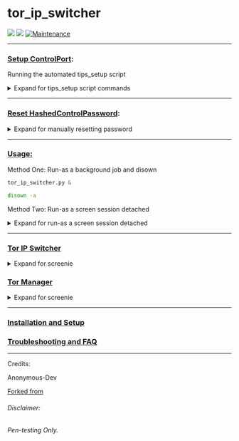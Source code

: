 

# tor_ip_switcher

![](https://img.shields.io/badge/tor__ip__switcher-python_2.7-blue.svg?style=flat-square) ![](https://img.shields.io/badge/dependencies-toriptables2_python--tk_tor-orange.svg?style=flat-square) [![Maintenance](https://img.shields.io/badge/Maintained%3F-yes-green.svg?style=flat-square)](https://github.com/ruped24/tor_ip_switcher/graphs/commit-activity)

---

### [Setup ControlPort](https://drive.google.com/open?id=16YmyR4qVzEFOUSDhbPIeX-nzOPoKMszH):

Running the automated tips_setup script
<details><summary>Expand for tips_setup script commands</summary>
<br>
  
```bash
tips_setup.py <your_new_password>
```

```python
sudo python tips_setup.py "password"
```

</details>

***

### [Reset HashedControlPassword](https://drive.google.com/open?id=0B79r4wTVj-CZbFNIM0lGTVRjbU0):
<details><summary>Expand for manually resetting password</summary>
<br>

Edit with sed editor: `/etc/tor/torrc`

1. Remove the comment "#" from the line with  [#ControlPort 9051](https://github.com/torproject/tor/blob/ac44e70ffc047941d196596dd651019c054b7faf/src/config/torrc.sample.in#L57)

 ```bash
sudo sed -i '/ControlPort /s/^#//' /etc/tor/torrc
```
2. Remove the comment "#" from the line with [#HashedControlPassword](https://github.com/torproject/tor/blob/ac44e70ffc047941d196596dd651019c054b7faf/src/config/torrc.sample.in#L60)

```bash
sudo sed -i '/HashedControlPassword /s/^#//' /etc/tor/torrc
```

3. Reset HashedControlPassword.

```bash
tor --hash-password "Your_new_password"
```

4. Replace the old hashed password below `16:01234556789ABCDEF` with <16:your_new_password_hash>.

```bash
sudo sed -i 's/^HashedControlPassword 16:.*[A-Z0-9]*$/HashedControlPassword 16:01234556789ABCDEF/' /etc/tor/torrc
```

5. [Reload](https://github.com/ruped24/toriptables2#to-change-tor-ip-address) the configuraton. 
```bash
sudo toriptables2.py -r
```

</details>

***

### [Usage:](https://drive.google.com/file/d/1WR2mALkhO34PW2YK_CFJsLM7xnaeLK8w/view)
Method One: Run-as a background job and disown

```python
tor_ip_switcher.py &
```
```bash
disown -a
```
Method Two: Run-as a screen session detached
<details><summary>Expand for run-as a screen session detached</summary>
<br>

```bash
screen -dmS "torswitcher" tor_ip_switcher.py
```
</details>

***

### [Tor IP Switcher](https://github.com/ruped24/tor_ip_switcher#tor_ip_switcher)
<details><summary>Expand for screenie</summary>
  <br>

[▹ Tor IP Switcher Screenshot](https://drive.google.com/open?id=0B79r4wTVj-CZVm56M3pMdEx3X28)

</details>

### [Tor Manager](https://bitbucket.org/ruped24/tor_manager/src)
<details><summary>Expand for screenie</summary>
  <br>

[▹ Tor Manager Screenshot](https://drive.google.com/file/d/0B79r4wTVj-CZdUtGU3p6WldHX2s/view)

</details>

---

### [Installation and Setup](https://github.com/ruped24/tor_ip_switcher/wiki/Tor-IP-Switcher-installation)

### [Troubleshooting and FAQ](https://github.com/ruped24/tor_ip_switcher/wiki/Troubleshooting)
***
Credits:

Anonymous-Dev

[Forked from](https://github.com/Anonymous-Dev/Pyloris)

###### Disclaimer: ######
###### Pen-testing Only. ######
